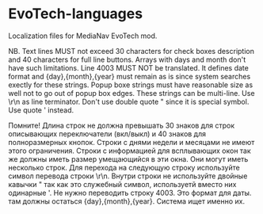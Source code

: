 # EvoTech-languages
Localization files for MediaNav EvoTech mod.

NB. Text lines MUST not exceed 30 characters for check boxes description and 40 characters for full line buttons.
Arrays with days and month don't have such limitations.
Line 4003 MUST NOT be translated. It defines date format and {day},{month},{year} must remain as is since system searches exectly for these strings. Popup boxe strings must have reasonable size as well not to go out of popup box edges. These strings can be multi-line. Use \r\n as line terminator. Don't use double quote " since it is special symbol. Use quote ' instead.

Помните! Длина строк не должна превышать 30 знаков для строк описывающих переключатели (вкл/выкл) и 40 знаков для полноразмерных кнопок. Строки с днями недели и месяцами не имеют этого ограничения. Строки с информацией для всплывающих окон так же должны иметь размер умещающийся в эти окна. Они могут иметь несколько строк. Для перехода на следующую строку используйте символ перевода строки \r\n. Внутри строки не используйте двойные кавычки " так как это служебный символ, используетй вместо них одинарные '.
Не нужно переводить строку 4003. Это формат для даты. там должны остаться {day},{month},{year}. Система ищет именно их.
